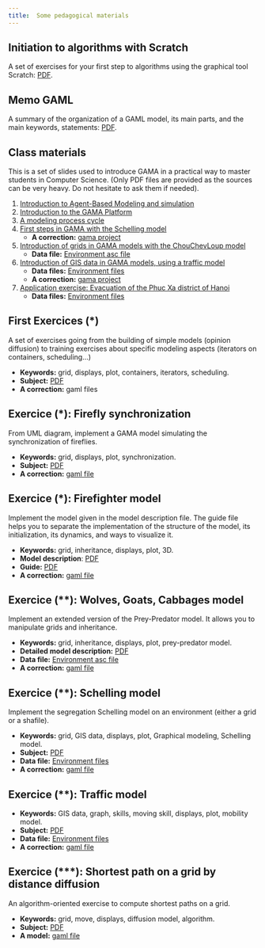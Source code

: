 ```yaml
---
title:  Some pedagogical materials
---
```



## Initiation to algorithms with Scratch
A set of exercises for your first step to algorithms using the graphical tool Scratch: [PDF](/resources/other/PedagogicalMaterial/InitiationtoAlgorithmicswithScratch.pdf).

## Memo GAML
A summary of the organization of a GAML model, its main parts, and the main keywords, statements: [PDF](/resources/other/PedagogicalMaterial/1.8.2/MementoAlgoGAMLv1.8.2.pdf).

## Class materials
This is a set of slides used to introduce GAMA in a practical way to master students in Computer Science. (Only PDF files are provided as the sources can be very heavy. Do not hesitate to ask them if needed).

1. [Introduction to Agent-Based Modeling and simulation](/resources/other/PedagogicalMaterial/Courses/1-Intro_ABMS.pdf)  
2. [Introduction to the GAMA Platform](/resources/other/PedagogicalMaterial/Courses/2-Intro_GAMA.pdf)
3. [A modeling process cycle](/resources/other/PedagogicalMaterial/Courses/3-Modeling_process.pdf)
4. [First steps in GAMA with the Schelling model](/resources/other/PedagogicalMaterial/Courses/4-Schelling_model.pdf)
    * **A correction:** [gama project](/resources/other/PedagogicalMaterial/Courses/Models/Course-Exercice-Schelling.zip)
5. [Introduction of grids in GAMA models with the ChouChevLoup model](/resources/other/PedagogicalMaterial/Courses/5-ChouchevLoup.pdf)
    * **Data file:** [Environment asc file](/resources/other/PedagogicalMaterial/Courses/Data/hab10.asc)
6. [Introduction of GIS data in GAMA models, using a traffic model](/resources/other/PedagogicalMaterial/Courses/6-Traffic_model.pdf)
    * **Data files:** [Environment files](/resources/other/PedagogicalMaterial/Courses/Data/DataTraffic.zip)
    * **A correction:** [gama project](/resources/other/PedagogicalMaterial/Courses/Models/Course-Exercice-Traffic.zip)
7. [Application exercise: Evacuation of the Phuc Xa district of Hanoi](/resources/other/PedagogicalMaterial/Courses/7-Exercice_model-Evacuation_of_Phuc_Xa.pdf)
    * **Data files:** [Environment files](/resources/other/PedagogicalMaterial/Courses/Data/DataPhucXa.zip)

## First Exercices (*)
A set of exercises going from the building of simple models (opinion diffusion) to training exercises about specific modeling aspects (iterators on containers, scheduling...)
* **Keywords:** grid, displays, plot, containers, iterators, scheduling.
* **Subject:** [PDF](/resources/other/PedagogicalMaterial/1.8.2/PedagogicalMaterials-Exercices-GAMAv1.8.2.pdf)
* **A correction:** gaml files


## Exercice (*): Firefly synchronization
From UML diagram, implement a GAMA model simulating the synchronization of fireflies.

* **Keywords:** grid, displays, plot, synchronization.
* **Subject:** [PDF](/resources/other/PedagogicalMaterial/1.8.2/Exercice-FireFly/Fireflies-Subject.pdf)
* **A correction:** [gaml file](/resources/other/PedagogicalMaterial/1.8.2/Exercice-FireFly/luciole_on_grid.gaml)


## Exercice (*): Firefighter model
Implement the model given in the model description file. The guide file helps you to separate the implementation of the structure of the model, its initialization, its dynamics, and ways to visualize it.

* **Keywords:** grid, inheritance, displays, plot, 3D.
* **Model description**: [PDF](/resources/other/PedagogicalMaterial/1.8.2/Exercice-Firefighter/Firefighter-Model-description.pdf)
* **Guide:** [PDF](/resources/other/PedagogicalMaterial/1.8.2/Exercice-Firefighter/Firefighter-Guide.pdf)
* **A correction:** [gaml file](/resources/other/PedagogicalMaterial/1.8.2/Exercice-Firefighter/Exercice-Firefighters.zip)


## Exercice (**): Wolves, Goats, Cabbages model
Implement an extended version of the Prey-Predator model. It allows you to manipulate grids and inheritance.

* **Keywords:** grid, inheritance, displays, plot, prey-predator model.
* **Detailed model description:** [PDF](/resources/other/PedagogicalMaterial/1.8.2/Exercice-ChouChevLoup/ChouchevLoup-DetailledDescription.pdf)
* **Data file:** [Environment asc file](/resources/other/PedagogicalMaterial/1.8.2/Exercice-ChouChevLoup/hab10.asc)
* **A correction:** [gaml file](/resources/other/PedagogicalMaterial/1.8.2/Exercice-ChouChevLoup/Exercice-ChouChevLoup.zip)

## Exercice (**): Schelling model
Implement the segregation Schelling model on an environment (either a grid or a shafile).

* **Keywords:** grid, GIS data, displays, plot, Graphical modeling, Schelling model.
* **Subject:** [PDF](/resources/other/PedagogicalMaterial/1.8.2/Exercice-Schelling/MISSABMS_2014-Schelling.pdf)
* **Data file:** [Environment files](/resources/other/PedagogicalMaterial/1.8.2/Exercice-Schelling/buildings.zip)
* **A correction:** [gaml file](/resources/other/PedagogicalMaterial/1.8.2/Exercice-Schelling/Exercice-Schelling.zip)


## Exercice (**): Traffic model

* **Keywords:** GIS data, graph, skills, moving skill, displays, plot, mobility model.
* **Subject:** [PDF](/resources/other/PedagogicalMaterial/1.8.2/Exercice-Traffic/MISSABMS2014-Traffic.pdf)
* **Data file:** [Environment files](/resources/other/PedagogicalMaterial/1.8.2/Exercice-Traffic/Datafiles.zip)
* **A correction:** [gaml file](/resources/other/PedagogicalMaterial/1.8.2/Exercice-Traffic/Exercice-Traffic.zip)


## Exercice (***): Shortest path on a grid by distance diffusion

An algorithm-oriented exercise to compute shortest paths on a grid.

* **Keywords:** grid, move, displays, diffusion model, algorithm.
* **Subject:** [PDF](/resources/other/PedagogicalMaterial/1.8.2/Exercice-ShortestPathDiffusion/Shortest_Path_on_Grid_by_diffusion.pdf)
* **A model:** [gaml file](/resources/other/PedagogicalMaterial/1.8.2/Exercice-ShortestPathDiffusion/Exercice-ShortestPathDiffusion.zip)
